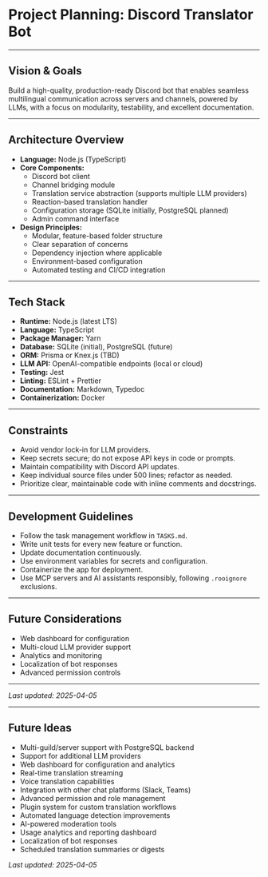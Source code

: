 # Project Planning: Discord Translator Bot

---

## Vision & Goals

Build a high-quality, production-ready Discord bot that enables seamless multilingual communication across servers and channels, powered by LLMs, with a focus on modularity, testability, and excellent documentation.

---

## Architecture Overview

- **Language:** Node.js (TypeScript)
- **Core Components:**
  - Discord bot client
  - Channel bridging module
  - Translation service abstraction (supports multiple LLM providers)
  - Reaction-based translation handler
  - Configuration storage (SQLite initially, PostgreSQL planned)
  - Admin command interface
- **Design Principles:**
  - Modular, feature-based folder structure
  - Clear separation of concerns
  - Dependency injection where applicable
  - Environment-based configuration
  - Automated testing and CI/CD integration

---

## Tech Stack

- **Runtime:** Node.js (latest LTS)
- **Language:** TypeScript
- **Package Manager:** Yarn
- **Database:** SQLite (initial), PostgreSQL (future)
- **ORM:** Prisma or Knex.js (TBD)
- **LLM API:** OpenAI-compatible endpoints (local or cloud)
- **Testing:** Jest
- **Linting:** ESLint + Prettier
- **Documentation:** Markdown, Typedoc
- **Containerization:** Docker

---

## Constraints

- Avoid vendor lock-in for LLM providers.
- Keep secrets secure; do not expose API keys in code or prompts.
- Maintain compatibility with Discord API updates.
- Keep individual source files under 500 lines; refactor as needed.
- Prioritize clear, maintainable code with inline comments and docstrings.

---

## Development Guidelines

- Follow the task management workflow in `TASKS.md`.
- Write unit tests for every new feature or function.
- Update documentation continuously.
- Use environment variables for secrets and configuration.
- Containerize the app for deployment.
- Use MCP servers and AI assistants responsibly, following `.rooignore` exclusions.

---

## Future Considerations

- Web dashboard for configuration
- Multi-cloud LLM provider support
- Analytics and monitoring
- Localization of bot responses
- Advanced permission controls

---

_Last updated: 2025-04-05_

---

## Future Ideas

- Multi-guild/server support with PostgreSQL backend
- Support for additional LLM providers
- Web dashboard for configuration and analytics
- Real-time translation streaming
- Voice translation capabilities
- Integration with other chat platforms (Slack, Teams)
- Advanced permission and role management
- Plugin system for custom translation workflows
- Automated language detection improvements
- AI-powered moderation tools
- Usage analytics and reporting dashboard
- Localization of bot responses
- Scheduled translation summaries or digests

_Last updated: 2025-04-05_
